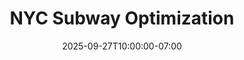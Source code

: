 ---
title: "NYC Subway Optimization"
date: 2025-09-27T10:00:00-07:00
featured: true
description: "Simulation and optimization of passenger redistribution during NYC subway station closures using Python."
tags: ["Python", "Simulation", "Optimization", "Public Transit"]
image: ""
link: "https://github.com/jovi8850/nyc-subway-optimization"
fact: "Modeled directional and behavioral passenger redistribution to reduce congestion under station closure scenarios."
weight: 500
sitemap:
  priority: 0.8
---